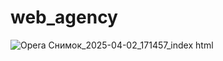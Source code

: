 # web_agency

![Opera Снимок_2025-04-02_171457_index html](https://github.com/user-attachments/assets/f2000bf1-5485-480c-b0e0-5e3975baa224)
